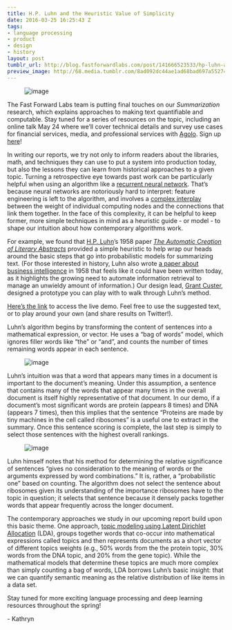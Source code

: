 ```yaml
---
title: H.P. Luhn and the Heuristic Value of Simplicity
date: 2016-03-25 16:25:43 Z
tags:
- language processing
- product
- design
- history
layout: post
tumblr_url: http://blog.fastforwardlabs.com/post/141666523533/hp-luhn-and-the-heuristic-value-of-simplicity
preview_image: http://68.media.tumblr.com/8ad092dc44ae1ad68bad697a55274b30/tumblr_inline_o4lon7By6N1ta78fg_540.gif
---
```


<figure data-orig-width="600" data-orig-height="385" class="tmblr-full"><img src="http://68.media.tumblr.com/8ad092dc44ae1ad68bad697a55274b30/tumblr_inline_o4lon7By6N1ta78fg_540.gif" alt="image" data-orig-width="600" data-orig-height="385"/></figure><p>The Fast Forward Labs team is putting final touches on our <i>Summarization </i>research, which explains approaches to making text quantifiable and computable. Stay tuned for a series of resources on the topic, including an online talk May 24 where we’ll cover technical details and survey use cases for financial services, media, and professional services with <a href="http://www.agolo.com/">Agolo</a>. Sign up <a href="https://textsummarizationwebinar.splashthat.com/">here</a>! <br/></p><p>In writing our reports, we try not only to inform readers about the libraries, math, and techniques they can use to put a system into production today, but also the lessons they can learn from historical approaches to a given topic. Turning a retrospective eye towards past work can be particularly helpful when using an algorithm like a <a href="http://karpathy.github.io/2015/05/21/rnn-effectiveness/">recurrent neural network</a>. That’s because neural networks are notoriously hard to interpret: feature engineering is left to the algorithm, and involves a <a href="http://blog.fastforwardlabs.com/2015/09/24/how-do-neural-networks-learn.html">complex interplay</a> between the weight of individual computing nodes and the connections that link them together. In the face of this complexity, it can be helpful to keep former, more simple techniques in mind as a heuristic guide - or model - to shape our intuition about how contemporary algorithms work. </p><p>For example, we found that <a href="https://en.wikipedia.org/wiki/Hans_Peter_Luhn">H.P. Luhn</a>’s 1958 paper <i><a href="http://courses.ischool.berkeley.edu/i256/f06/papers/luhn58.pdf">The Automatic Creation of Literary Abstracts</a> </i>provided a simple heuristic to help wrap our heads around the basic steps that go into probabilistic models for summarizing text. (For those interested in history, Luhn also wrote <a href="http://altaplana.com/ibmrd0204H.pdf">a paper about business intelligence</a> in 1958 that feels like it could have been written today, as it highlights the growing need to automate information retrieval to manage an unwieldy amount of information.) Our design lead, <a href="https://twitter.com/GrantCuster">Grant Custer</a>, designed a prototype you can play with to walk through Luhn’s method. </p><p><a href="http://www.fastforwardlabs.com/luhn/">Here’s the link</a> to access the live demo. Feel free to use the suggested text, or to play around your own (and share results on Twitter!). <br/></p><!-- more --><p>Luhn’s algorithm begins by transforming the content of sentences into a mathematical expression, or vector. He uses a “bag of words” model, which ignores filler words like “the” or “and”, and counts the number of times remaining words appear in each sentence.<br/></p><figure data-orig-width="494" data-orig-height="236" class="tmblr-full"><img src="http://68.media.tumblr.com/0f8a87d296daffc2b71e724192848f77/tumblr_inline_o4lpgynJ9M1ta78fg_540.png" alt="image" data-orig-width="494" data-orig-height="236"/></figure><p>Luhn’s intuition was that a word that appears many times in a document is important to the document’s meaning. Under this assumption, a sentence that contains many of the words that appear many times in the overall document is itself highly representative of that document. In our demo, if a document’s most significant words are protein (appears 8 times) and DNA (appears 7 times), then this implies that the sentence &ldquo;Proteins are made by tiny machines in the cell called ribosomes” is a useful one to extract in the summary. Once this sentence scoring is complete, the last step is simply to select those sentences with the highest overall rankings. <br/></p><figure data-orig-width="546" data-orig-height="368" class="tmblr-full"><img src="http://68.media.tumblr.com/9cc82411e5a2c3e93d857ab812efbc86/tumblr_inline_o4lporO1wx1ta78fg_540.png" alt="image" data-orig-width="546" data-orig-height="368"/></figure><p>Luhn himself notes that his method for determining the relative significance of sentences “gives no consideration to the meaning of words or the arguments expressed by word combinations.” It is, rather, a “probabilistic one” based on counting. The algorithm does not select the sentence about ribosomes given its understanding of the importance ribosomes have to the topic in question; it selects that sentence because it densely packs together words that appear frequently across the longer document. </p><p>The contemporary approaches we study in our upcoming report build upon this basic theme. One approach, <a href="https://www.cs.princeton.edu/~blei/papers/Blei2012.pdf">topic modeling using Latent Dirichlet Allocation</a> (LDA), groups together words that co-occur into mathematical expressions called topics and then represents documents as a short vector of different topics weights (e.g., 50% words from the the protein topic, 30% words from the DNA topic, and 20% from the gene topic). While the mathematical models that determine these topics are much more complex than simply counting a bag of words, LDA borrows Luhn’s basic insight: that we can quantify semantic meaning as the relative distribution of like items in a data set.</p><p>Stay tuned for more exciting language processing and deep learning resources throughout the spring! </p><p>- Kathryn </p>
